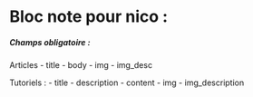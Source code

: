 # Bloc note pour nico :

##### Champs obligatoire  :
Articles 
    - title
    - body
    - img
    - img_desc

Tutoriels :
    - title
    - description
    - content
    - img
    - img_description